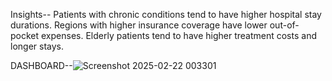Insights--
 Patients with chronic conditions tend to have higher hospital stay durations.
 Regions with higher insurance coverage have lower out-of-pocket expenses.
 Elderly patients tend to have higher treatment costs and longer stays.

 DASHBOARD--![Screenshot 2025-02-22 003301](https://github.com/user-attachments/assets/184fd40e-4798-4ee9-98b3-8d296b556115)
